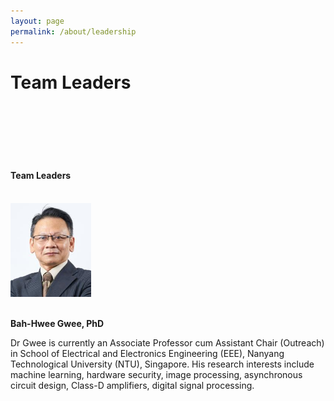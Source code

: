 ```yaml
---
layout: page
permalink: /about/leadership
---
```


<div class="hero--about">
   <div class="hero__wrap">
      <h1 class="hero__title">Team Leaders</h1>
   </div>
</div>
<br>
<article class="new">

<br>
<br>
<br>
<br>

<h4>Team Leaders</h4>

<br>

<img  src="/assets/about/leadership/image--096.jpg" style="height:150px;">
<br>
<br>
<p><strong>Bah-Hwee Gwee, PhD</strong></p>

<p>Dr Gwee is currently an Associate Professor cum Assistant Chair (Outreach) in School of Electrical
and Electronics Engineering (EEE), Nanyang Technological University (NTU), Singapore.
His research interests include machine learning, hardware security, image processing,
asynchronous circuit design, Class-D amplifiers, digital signal processing.</p>
</article>
